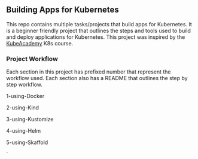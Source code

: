 ## Building Apps for Kubernetes
This repo contains multiple tasks/projects that build apps for Kubernetes. It is a beginner friendly project that outlines the steps and tools used to build and deploy applications for Kubernetes. This project was inspired by the [KubeAcademy](https://kube.academy/) K8s course.

### Project Workflow
Each section in this project has prefixed number that represent the workflow used. Each section also has a README that outlines the step by step workflow.

1-using-Docker

2-using-Kind

3-using-Kustomize

4-using-Helm

5-using-Skaffold

`
